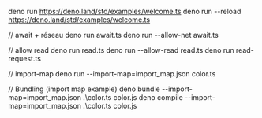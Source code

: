 deno run https://deno.land/std/examples/welcome.ts
deno run --reload https://deno.land/std/examples/welcome.ts

// await + réseau
 deno run await.ts
 deno run --allow-net await.ts

// allow read
deno run read.ts
deno run --allow-read read.ts
deno run read-request.ts

 // import-map
 deno run --import-map=import_map.json color.ts


 // Bundling (import map example)
 deno bundle --import-map=import_map.json .\color.ts color.js 
 deno compile --import-map=import_map.json .\color.ts color.js 
